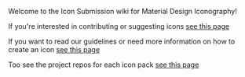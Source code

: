 Welcome to the Icon Submission wiki for Material Design Iconography!

If you're interested in contributing or suggesting icons [see this page](https://github.com/Material-Design-Iconography/Icon-Submission/wiki/Contributing)

If you want to read our guidelines or need more information on how to create an icon [see this page](https://github.com/Material-Design-Iconography/Icon-Submission/wiki/Guidelines)

Too see the project repos for each icon pack [see this page](https://github.com/Material-Design-Iconography)
